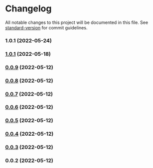 # Changelog

All notable changes to this project will be documented in this file. See [standard-version](https://github.com/conventional-changelog/standard-version) for commit guidelines.

### 1.0.1 (2022-05-24)

### [1.0.1](https://github.com/exoort/nuxt-cms-engine/compare/v0.0.9...v1.0.1) (2022-05-18)

### [0.0.9](https://github.com/exoort/nuxt-cms-engine/compare/v0.0.8...v0.0.9) (2022-05-12)

### [0.0.8](https://github.com/exoort/nuxt-cms-engine/compare/v0.0.7...v0.0.8) (2022-05-12)

### [0.0.7](https://github.com/exoort/nuxt-cms-engine/compare/v0.0.6...v0.0.7) (2022-05-12)

### [0.0.6](https://github.com/exoort/nuxt-cms-engine/compare/v0.0.5...v0.0.6) (2022-05-12)

### [0.0.5](https://github.com/exoort/nuxt-cms-engine/compare/v0.0.4...v0.0.5) (2022-05-12)

### [0.0.4](https://github.com/lihbr/nuxt-hue/compare/v0.0.3...v0.0.4) (2022-05-12)

### [0.0.3](https://github.com/lihbr/nuxt-hue/compare/v0.0.2...v0.0.3) (2022-05-12)

### 0.0.2 (2022-05-12)
